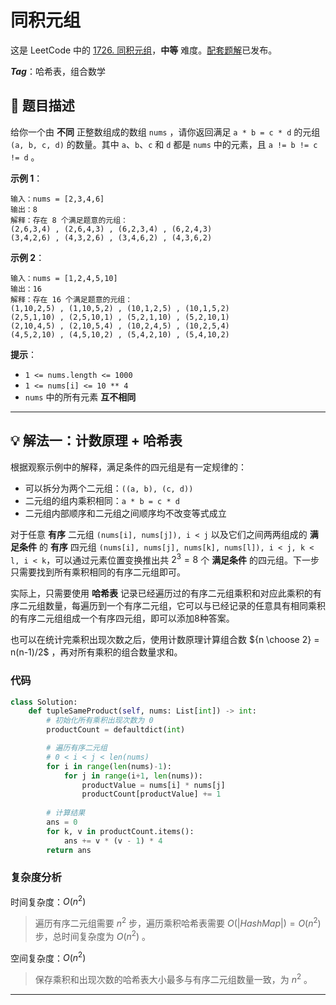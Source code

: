 # 同积元组

这是 LeetCode 中的 [1726. 同积元组](https://leetcode.cn/problems/tuple-with-same-product)，**中等** 难度。[配套题解](https://leetcode.cn/problems/tuple-with-same-product/solutions/2489874/1726-tong-ji-yuan-zu-ji-shu-yuan-li-ha-x-6873/)已发布。

***Tag***：哈希表，组合数学

## :open_book: 题目描述

给你一个由 **不同** 正整数组成的数组 `nums` ，请你返回满足 `a * b = c * d` 的元组 `(a, b, c, d)` 的数量。其中 `a`、`b`、`c` 和 `d` 都是 `nums` 中的元素，且 `a != b != c != d` 。

**示例 1**：

```example
输入：nums = [2,3,4,6]
输出：8
解释：存在 8 个满足题意的元组：
(2,6,3,4) , (2,6,4,3) , (6,2,3,4) , (6,2,4,3)
(3,4,2,6) , (4,3,2,6) , (3,4,6,2) , (4,3,6,2)
```

**示例 2**：

```example
输入：nums = [1,2,4,5,10]
输出：16
解释：存在 16 个满足题意的元组：
(1,10,2,5) , (1,10,5,2) , (10,1,2,5) , (10,1,5,2)
(2,5,1,10) , (2,5,10,1) , (5,2,1,10) , (5,2,10,1)
(2,10,4,5) , (2,10,5,4) , (10,2,4,5) , (10,2,5,4)
(4,5,2,10) , (4,5,10,2) , (5,4,2,10) , (5,4,10,2)
```

**提示**：

- `1 <= nums.length <= 1000`
- `1 <= nums[i] <= 10 ** 4`
- `nums` 中的所有元素 **互不相同**

---

## :bulb: 解法一：计数原理 + 哈希表

根据观察示例中的解释，满足条件的四元组是有一定规律的：

- 可以拆分为两个二元组：`((a, b), (c, d))`
- 二元组的组内乘积相同：`a * b = c * d`
- 二元组内部顺序和二元组之间顺序均不改变等式成立

对于任意 **有序** 二元组 `(nums[i], nums[j]), i < j` 以及它们之间两两组成的 **满足条件** 的 **有序** 四元组 `(nums[i], nums[j], nums[k], nums[l]), i < j, k < l, i < k`，可以通过元素位置变换推出共 $2^3=8$ 个 **满足条件** 的四元组。下一步只需要找到所有乘积相同的有序二元组即可。

实际上，只需要使用 **哈希表** 记录已经遍历过的有序二元组乘积和对应此乘积的有序二元组数量，每遍历到一个有序二元组，它可以与已经记录的任意具有相同乘积的有序二元组组成一个有序四元组，即可以添加8种答案。

也可以在统计完乘积出现次数之后，使用计数原理计算组合数 ${n \choose 2} = n(n-1)/2$ ，再对所有乘积的组合数量求和。

### 代码

```Python
class Solution:
    def tupleSameProduct(self, nums: List[int]) -> int:
        # 初始化所有乘积出现次数为 0
        productCount = defaultdict(int)

        # 遍历有序二元组
        # 0 < i < j < len(nums)
        for i in range(len(nums)-1):
            for j in range(i+1, len(nums)):
                productValue = nums[i] * nums[j]
                productCount[productValue] += 1
        
        # 计算结果
        ans = 0
        for k, v in productCount.items():
            ans += v * (v - 1) * 4
        return ans
```

### 复杂度分析

时间复杂度：$O(n^2)$
> 遍历有序二元组需要 $n^2$ 步，遍历乘积哈希表需要 $O(|HashMap|) = O(n^2)$ 步，总时间复杂度为 $O(n^2)$ 。

空间复杂度：$O(n^2)$
> 保存乘积和出现次数的哈希表大小最多与有序二元组数量一致，为 $n^2$ 。

---

